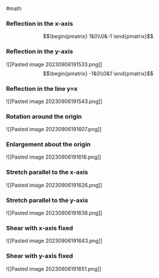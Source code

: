 #math 

### Reflection in the x-axis

$$\begin{pmatrix} 1&0\\0&-1 \end{pmatrix}$$

### Reflection in the y-axis

![[Pasted image 20230906191533.png]]
$$\begin{pmatrix} -1&0\\0&1 \end{pmatrix}$$
### Reflection in the line y=x

![[Pasted image 20230906191543.png]]

### Rotation around the origin

![[Pasted image 20230906191607.png]]
### Enlargement about the origin

![[Pasted image 20230906191616.png]]

### Stretch parallel to the x-axis

![[Pasted image 20230906191626.png]]

### Stretch parallel to the y-axis

![[Pasted image 20230906191636.png]]
### Shear with x-axis fixed

![[Pasted image 20230906191643.png]]
### Shear with y-axis fixed

![[Pasted image 20230906191651.png]]

